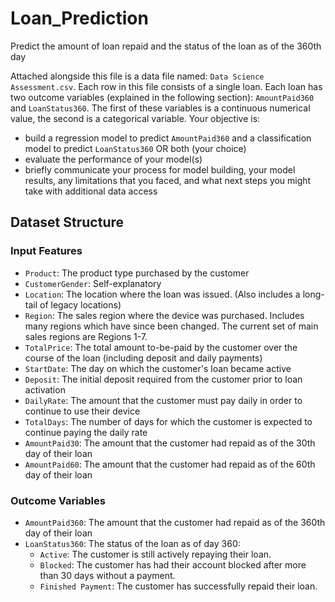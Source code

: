 # Loan_Prediction
Predict the amount of loan repaid and the status of the loan as of the 360th day 

Attached alongside this file is a data file named: `Data Science Assessment.csv`. Each row in this file consists of a single loan. Each loan has two outcome variables (explained in the following section): `AmountPaid360` and `LoanStatus360`. The first of these variables is a continuous numerical value, the second is a categorical variable. Your objective is:

- build a regression model to predict `AmountPaid360` and a classification model to predict `LoanStatus360` OR both (your choice) 
- evaluate the performance of your model(s)
- briefly communicate your process for model building, your model results, any limitations that you faced, and what next steps you might take with additional data access


## Dataset Structure

### Input Features

- `Product`: The product type purchased by the customer
- `CustomerGender`: Self-explanatory
- `Location`: The location where the loan was issued. (Also includes a long-tail of legacy locations)
- `Region`: The sales region where the device was purchased. Includes many regions which have since been changed. The current set of main sales regions are Regions 1-7.
- `TotalPrice`: The total amount to-be-paid by the customer over the course of the loan (including deposit and daily payments)
- `StartDate`: The day on which the customer's loan became active
- `Deposit`: The initial deposit required from the customer prior to loan activation
- `DailyRate`: The amount that the customer must pay daily in order to continue to use their device
- `TotalDays`: The number of days for which the customer is expected to continue paying the daily rate
- `AmountPaid30`: The amount that the customer had repaid as of the 30th day of their loan
- `AmountPaid60`: The amount that the customer had repaid as of the 60th day of their loan

### Outcome Variables

- `AmountPaid360`: The amount that the customer had repaid as of the 360th day of their loan
- `LoanStatus360`: The status of the loan as of day 360:
  - `Active`: The customer is still actively repaying their loan.
  - `Blocked`: The customer has had their account blocked after more than 30 days without a payment.
  - `Finished Payment`: The customer has successfully repaid their loan.


